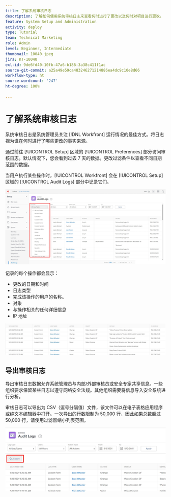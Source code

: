 ```yaml
---
title: 了解系统审核日志
description: 了解如何使用系统审核日志来查看何时进行了更改以及何时对项目进行更改。
feature: System Setup and Administration
activity: deploy
type: Tutorial
team: Technical Marketing
role: Admin
level: Beginner, Intermediate
thumbnail: 10040.jpeg
jira: KT-10040
exl-id: 9de6fd40-10fb-47a6-b186-3a38c411f1ac
source-git-commit: a25a49e59ca483246271214886ea4dc9c10e8d66
workflow-type: ht
source-wordcount: '247'
ht-degree: 100%

---
```


# 了解系统审核日志

系统审核日志是系统管理员关注 [!DNL Workfront] 运行情况的最佳方式。将日志视为谁在何时进行了哪些更改的事实来源。

通过前往 [!UICONTROL Setup] 区域的 [!UICONTROL Preferences] 部分访问审核日志。默认情况下，您会看到过去 7 天的数据。更改过滤条件以查看不同日期范围的数据。

当用户执行某些操作时，[!UICONTROL Workfront] 会在 [!UICONTROL Setup] 区域的 [!UICONTROL Audit Logs] 部分中记录它们。

![[!UICONTROL Log Type] 下拉菜单，在 [!UICONTROL Audit Logs] 页面上，位于 [!UICONTROL Setup]](assets/admin-fund-audit-log-1.png)

记录的每个操作都会显示：

* 更改的日期和时间
* 日志类型
* 完成该操作的用户的名称。
* 对象
* 与操作相关的任何详细信息
* IP 地址

![[!UICONTROL Audit Log]列表](assets/admin-fund-audit-log-2.JPG)

## 导出审核日志

导出审核日志数据允许系统管理员与内部/外部审核员或安全专家共享信息。一些组织要求保留某些日志以遵守网络安全法规。其他组织需要将信息导入安全系统进行分析。

审核日志可以导出为 CSV（逗号分隔值）文件，该文件可以在电子表格应用程序或纯文本编辑器中打开。一次导出的行数限制为 50,000 行，因此如果总数超过 50,000 行，请使用过滤器缩小列表范围。

![[!UICONTROL Export] 按钮，在 [!UICONTROL Audit Logs] 页面上](assets/admin-fund-audit-log-3.png)

<!---
learn more URLs
Audit logs
Managing audit logs
--->
